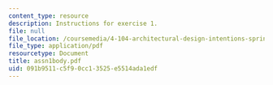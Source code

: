 ```yaml
---
content_type: resource
description: Instructions for exercise 1.
file: null
file_location: /coursemedia/4-104-architectural-design-intentions-spring-2004/091b9511c5f90cc13525e5514ada1edf_assn1body.pdf
file_type: application/pdf
resourcetype: Document
title: assn1body.pdf
uid: 091b9511-c5f9-0cc1-3525-e5514ada1edf
---
```

